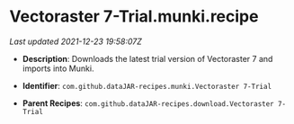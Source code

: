 # Vectoraster 7-Trial.munki.recipe

_Last updated 2021-12-23 19:58:07Z_

- **Description**: Downloads the latest trial version of Vectoraster 7 and imports into Munki.

- **Identifier**: `com.github.dataJAR-recipes.munki.Vectoraster 7-Trial`

- **Parent Recipes**: `com.github.dataJAR-recipes.download.Vectoraster 7-Trial`